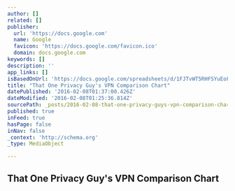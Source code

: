 ```yaml
---
author: []
related: []
publisher:
  url: 'https://docs.google.com'
  name: Google
  favicon: 'https://docs.google.com/favicon.ico'
  domain: docs.google.com
keywords: []
description: ''
app_links: []
isBasedOnUrl: 'https://docs.google.com/spreadsheets/d/1FJTvWT5RHFSYuEoFVpAeQjuQPU4BVzbOigT0xebxTOw/htmlview?usp=sharing&sle=true'
title: "That One Privacy Guy's VPN Comparison Chart"
datePublished: '2016-02-08T01:37:00.426Z'
dateModified: '2016-02-08T01:25:36.814Z'
sourcePath: _posts/2016-02-08-that-one-privacy-guys-vpn-comparison-chart.md
published: true
inFeed: true
hasPage: false
inNav: false
_context: 'http://schema.org'
_type: MediaObject

---
```

<article style=""><h1>That One Privacy Guy's VPN Comparison Chart</h1></article>